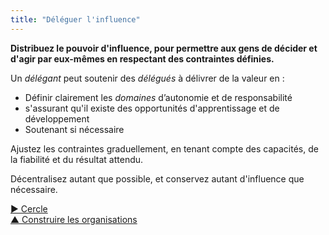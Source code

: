 ```yaml
---
title: "Déléguer l'influence"
---
```



<summary>
<strong>Distribuez le pouvoir d'influence, pour permettre aux gens de décider et d'agir par eux-mêmes en respectant des contraintes définies.</strong>
</summary>

Un <dfn data-info="Délégant: Un individu ou un groupe déléguant la responsabilité d&apos;un domaine à autrui.">délégant</dfn> peut soutenir des <dfn data-info="Délégué: Un individu ou un groupe acceptant la responsabilité d&apos;un domaine qui lui est délégué, devenant un porteur de rôle ou une équipe.">délégués</dfn> à délivrer de la valeur en :

- Définir clairement les <dfn data-info="Domaine: Une zone d&apos;influence, d’activité et de prise de décisions distincte au sein d&apos;une organisation.">domaines</dfn> d’autonomie et de responsabilité
- s'assurant qu'il existe des opportunités d'apprentissage et de développement
- Soutenant si nécessaire

Ajustez les contraintes graduellement, en tenant compte des capacités, de la fiabilité et du résultat attendu.

Décentralisez autant que possible, et conservez autant d'influence que nécessaire.

[&#9654; Cercle](circle.html)<br/>[&#9650; Construire les organisations](building-organizations.html)

